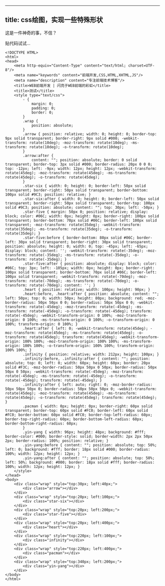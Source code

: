 
---
title: css绘图，实现一些特殊形状
---

这是一件神奇的事，不信？

贴代码试试...
<!-- more -->

    <!DOCTYPE HTML>
    <html>
    <head>
        <meta http-equiv="Content-Type" content="text/html; charset=UTF-8"/>
        <meta name="keywords" content="前端开发,CSS,HTML,XHTML,JS"/>
        <meta name="description" content="专注前端技术博客"/>
        <title>WEB前端开发 | 闪亮于WEB前端的彩虹</title>
        <title>测试</title>
        <style type="text/css">
            - {
                margin: 0;
                padding: 0;
                border: 0;
            }
            .wrap {
                position: absolute;
            }
            .arrow { position: relative; width: 0; height: 0; border-top: 9px solid transparent; border-right: 9px solid #000; -webkit-transform: rotate(10deg); -moz-transform: rotate(10deg); -ms-transform: rotate(10deg); -o-transform: rotate(10deg);
            }
            .arrow:after {
                content: ""; position: absolute; border: 0 solid transparent; border-top: 3px solid #000; border-radius: 20px 0 0 0; top: -12px; left: -9px; width: 12px; height: 12px; -webkit-transform: rotate(45deg); -moz-transform: rotate(45deg); -ms-transform: rotate(45deg); -o-transform: rotate(45deg);
            }
            .star-six { width: 0; height: 0; border-left: 50px solid transparent; border-right: 50px solid transparent; border-bottom: 100px solid #9C3; position: relative; }
            .star-six:after { width: 0; height: 0; border-left: 50px solid transparent; border-right: 50px solid transparent; border-top: 100px solid #9C3; position: absolute; content: ""; top: 30px; left: -50px; }
            .star-five { margin: 50px 0; position: relative; display: block; color: #06C; width: 0px; height: 0px; border-right: 100px solid transparent; border-bottom: 70px solid #06C; border-left: 100px solid transparent; -moz-transform: rotate(35deg); -webkit-transform: rotate(35deg); -ms-transform: rotate(35deg); -o-transform: rotate(35deg); }
            .star-five:before { border-bottom: 80px solid #06C; border-left: 30px solid transparent; border-right: 30px solid transparent; position: absolute; height: 0; width: 0; top: -45px; left: -65px; display: block; content: ''; -webkit-transform: rotate(-35deg); -moz-transform: rotate(-35deg); -ms-transform: rotate(-35deg); -o-transform: rotate(-35deg); }
            .star-five:after { position: absolute; display: block; color: #06C; top: 3px; left: -105px; width: 0px; height: 0px; border-right: 100px solid transparent; border-bottom: 70px solid #06C; border-left: 100px solid transparent; -webkit-transform: rotate(-70deg); -moz-transform: rotate(-70deg); -ms-transform: rotate(-70deg); -o-transform: rotate(-70deg); content: ''; }
            .heart { position: relative; width: 100px; height: 90px; }
            .heart:before, .heart:after { position: absolute; content: ""; left: 50px; top: 0; width: 50px; height: 80px; background: red; -moz-border-radius: 50px 50px 0 0; border-radius: 50px 50px 0 0; -webkit-transform: rotate(-45deg); -moz-transform: rotate(-45deg); -ms-transform: rotate(-45deg); -o-transform: rotate(-45deg); transform: rotate(-45deg); -webkit-transform-origin: 0 100%; -moz-transform-origin: 0 100%; -ms-transform-origin: 0 100%; -o-transform-origin: 0 100%; transform-origin: 0 100%; }
            .heart:after { left: 0; -webkit-transform: rotate(45deg); -moz-transform: rotate(45deg); -ms-transform: rotate(45deg); -o-transform: rotate(45deg); transform: rotate(45deg); -webkit-transform-origin: 100% 100%; -moz-transform-origin: 100% 100%; -ms-transform-origin: 100% 100%; -o-transform-origin: 100% 100%; transform-origin: 100% 100%; }
            .infinity { position: relative; width: 212px; height: 100px; }
            .infinity:before, .infinity:after { content: ""; position: absolute; top: 0; left: 0; width: 60px; height: 60px; border: 20px solid #F3C; -moz-border-radius: 50px 50px 0 50px; border-radius: 50px 50px 0 50px; -webkit-transform: rotate(-45deg); -moz-transform: rotate(-45deg); -ms-transform: rotate(-45deg); -o-transform: rotate(-45deg); transform: rotate(-45deg); }
            .infinity:after { left: auto; right: 0; -moz-border-radius: 50px 50px 50px 0; border-radius: 50px 50px 50px 0; -webkit-transform: rotate(45deg); -moz-transform: rotate(45deg); -ms-transform: rotate(45deg); -o-transform: rotate(45deg); transform: rotate(45deg); }
            .pacman { width: 0px; height: 0px; border-right: 60px solid transparent; border-top: 60px solid #FC0; border-left: 60px solid #FC0; border-bottom: 60px solid #FC0; border-top-left-radius: 60px; border-top-right-radius: 60px; border-bottom-left-radius: 60px; border-bottom-right-radius: 60px;
            }
            .yin-yang { width: 96px; height: 48px; background: #fff; border-color: #000; border-style: solid; border-width: 2px 2px 50px 2px; border-radius: 100%; position: relative; }
            .yin-yang:before { content: ""; position: absolute; top: 50%; left: 0; background: #fff; border: 18px solid #000; border-radius: 100%; width: 12px; height: 12px; }
            .yin-yang:after { content: ""; position: absolute; top: 50%; left: 50%; background: #000; border: 18px solid #fff; border-radius: 100%; width: 12px; height: 12px; }
        </style>
    </head>
    <body>
        <div class="wrap" style="top:30px; left:40px;">
            <div class="arrow"></div>
        </div>
        <div class="wrap" style="top:20px; left:100px;">
            <div class="star-six"></div>
        </div>
        <div class="wrap" style="top:20px; left:200px;">
            <div class="star-five"></div>
        </div>
        <div class="wrap" style="top:20px; left:400px;">
            <div class="heart"></div>
        </div>
        <div class="wrap" style="top:220px; left:100px;">
            <div class="infinity"></div>
        </div>
        <div class="wrap" style="top:220px; left:400px;">
            <div class="pacman"></div>
        </div>
        <div class="wrap" style="top:340px; left:200px;">
            <div class="yin-yang"></div>
        </div>
    </body>
    </html>  




